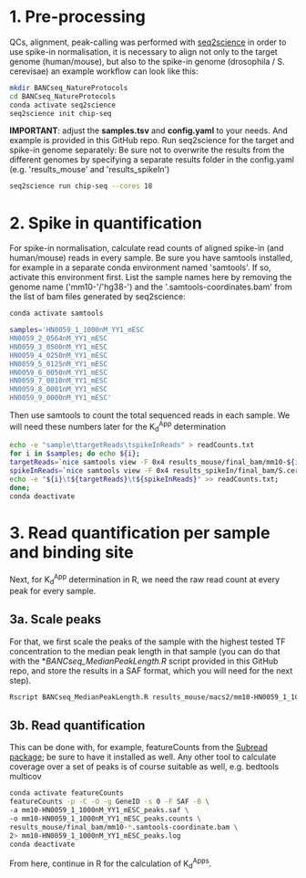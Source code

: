 # 1. Pre-processing
QCs, alignment, peak-calling was performed with [seq2science](https://vanheeringen-lab.github.io/seq2science/index.html) in order to use spike-in normalisation, it is necessary to align not only to the target genome (human/mouse), but also to the spike-in genome (drosophila / S. cerevisae) an example workflow can look like this:
```bash
mkdir BANCseq_NatureProtocols
cd BANCseq_NatureProtocols
conda activate seq2science
seq2science init chip-seq
```
**IMPORTANT**: adjust the **samples.tsv** and **config.yaml** to your needs. And example is provided in this GitHub repo. Run seq2science for the target and spike-in genome separately:
Be sure not to overwrite the results from the different genomes by specifying a separate results folder in the config.yaml (e.g. 'results_mouse' and 'results_spikeIn')
```bash
seq2science run chip-seq --cores 18
```

# 2. Spike in quantification
For spike-in normalisation, calculate read counts of aligned spike-in (and human/mouse) reads in every sample. Be sure you have samtools installed, for example in a separate conda environment named 'samtools'. If so, activate this environment first.
List the sample names here by removing the genome name ('mm10-'/'hg38-') and the '.samtools-coordinates.bam' from the list of bam files generated by seq2science:
```bash
conda activate samtools

samples='HN0059_1_1000nM_YY1_mESC
HN0059_2_0564nM_YY1_mESC
HN0059_3_0500nM_YY1_mESC
HN0059_4_0250nM_YY1_mESC
HN0059_5_0125nM_YY1_mESC
HN0059_6_0050nM_YY1_mESC
HN0059_7_0010nM_YY1_mESC
HN0059_8_0001nM_YY1_mESC
HN0059_9_0000nM_YY1_mESC'
```
Then use samtools to count the total sequenced reads in each sample. We will need these numbers later for the K<sub>d</sub><sup>App</sup> determination
```bash
echo -e "sample\ttargetReads\tspikeInReads" > readCounts.txt
for i in $samples; do echo ${i};
targetReads=`nice samtools view -F 0x4 results_mouse/final_bam/mm10-${i}.samtools-coordinate.bam | cut -f 1 | sort | uniq | wc -l`;
spikeInReads=`nice samtools view -F 0x4 results_spikeIn/final_bam/S.cerevisiae-74-D694-2.0-${i}.samtools-coordinate.bam | cut -f 1 | sort | uniq | wc -l`;
echo -e "${i}\t${targetReads}\t${spikeInReads}" >> readCounts.txt;
done;
conda deactivate
```

# 3. Read quantification per sample and binding site
Next, for K<sub>d</sub><sup>App</sup> determination in R, we need the raw read count at every peak for every sample.
## 3a. Scale peaks
For that, we first scale the peaks of the sample with the highest tested TF concentration to the median peak length in that sample (you can do that with the **BANCseq_MedianPeakLength.R* script provided in this GitHub repo, and store the results in a SAF format, which you will need for the next step).
```bash
Rscript BANCseq_MedianPeakLength.R results_mouse/macs2/mm10-HN0059_1_1000nM_YY1_mESC_peaks.narrowPeak mm10-HN0059_1_1000nM_YY1_mESC_peaks.saf
```
## 3b. Read quantification
This can be done with, for example, featureCounts from the [Subread package](https://subread.sourceforge.net/); be sure to have it installed as well. Any other tool to calculate coverage over a set of peaks is of course suitable as well, e.g. bedtools multicov
```bash
conda activate featureCounts
featureCounts -p -C -O -g GeneID -s 0 -F SAF -B \
-a mm10-HN0059_1_1000nM_YY1_mESC_peaks.saf \
-o mm10-HN0059_1_1000nM_YY1_mESC_peaks.counts \
results_mouse/final_bam/mm10-*.samtools-coordinate.bam \
2> mm10-HN0059_1_1000nM_YY1_mESC_peaks.log
conda deactivate
```
From here, continue in R for the calculation of K<sub>d</sub><sup>Apps</sup>.
